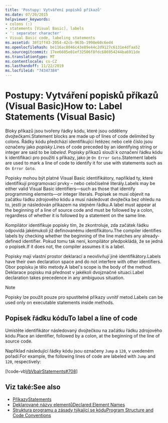 ```yaml
---
title: 'Postupy: Vytváření popisků příkazů'
ms.date: 07/20/2015
helpviewer_keywords:
- colons (:)
- statements [Visual Basic], labels
- ': separator character'
- Visual Basic code, labeling statements
ms.assetid: 38f1ff43-2054-42cb-963b-1998e60c6ed4
ms.openlocfilehash: be116ac8046c43e89e44c2d9127c6131e4dfaa52
ms.sourcegitcommit: 17ee6605e01ef32506f8fdc686954244ba6911de
ms.translationtype: MT
ms.contentlocale: cs-CZ
ms.lasthandoff: 11/22/2019
ms.locfileid: "74347384"
---
```

# <a name="how-to-label-statements-visual-basic"></a><span data-ttu-id="2d8da-102">Postupy: Vytváření popisků příkazů (Visual Basic)</span><span class="sxs-lookup"><span data-stu-id="2d8da-102">How to: Label Statements (Visual Basic)</span></span>

<span data-ttu-id="2d8da-103">Bloky příkazů jsou tvořeny řádky kódu, které jsou odděleny dvojtečkami.</span><span class="sxs-lookup"><span data-stu-id="2d8da-103">Statement blocks are made up of lines of code delimited by colons.</span></span> <span data-ttu-id="2d8da-104">Řádky kódu předchází identifikující řetězec nebo celé číslo jsou označeny jako *popisky*.</span><span class="sxs-lookup"><span data-stu-id="2d8da-104">Lines of code preceded by an identifying string or integer are said to be *labeled*.</span></span> <span data-ttu-id="2d8da-105">Popisky příkazů slouží k označení řádku kódu k identifikaci pro použití s příkazy, jako je `On Error Goto`.</span><span class="sxs-lookup"><span data-stu-id="2d8da-105">Statement labels are used to mark a line of code to identify it for use with statements such as `On Error Goto`.</span></span>

<span data-ttu-id="2d8da-106">Popisky mohou být platné Visual Basic identifikátory, například ty, které identifikují programovací prvky – nebo celočíselné literály.</span><span class="sxs-lookup"><span data-stu-id="2d8da-106">Labels may be either valid Visual Basic identifiers—such as those that identify programming elements—or integer literals.</span></span> <span data-ttu-id="2d8da-107">Popisek se musí objevit na začátku řádku zdrojového kódu a musí následovat dvojtečka bez ohledu na to, jestli je následován příkazem na stejném řádku.</span><span class="sxs-lookup"><span data-stu-id="2d8da-107">A label must appear at the beginning of a line of source code and must be followed by a colon, regardless of whether it is followed by a statement on the same line.</span></span>

<span data-ttu-id="2d8da-108">Kompilátor identifikuje popisky tím, že zkontroluje, zda začátek řádku odpovídá jakémukoli již definovanému identifikátoru.</span><span class="sxs-lookup"><span data-stu-id="2d8da-108">The compiler identifies labels by checking whether the beginning of the line matches any already-defined identifier.</span></span> <span data-ttu-id="2d8da-109">Pokud tomu tak není, kompilátor předpokládá, že se jedná o popisek.</span><span class="sxs-lookup"><span data-stu-id="2d8da-109">If it does not, the compiler assumes it is a label.</span></span>

<span data-ttu-id="2d8da-110">Popisky mají vlastní prostor deklarací a neovlivňují jiné identifikátory.</span><span class="sxs-lookup"><span data-stu-id="2d8da-110">Labels have their own declaration space and do not interfere with other identifiers.</span></span> <span data-ttu-id="2d8da-111">Obor popisku je tělo metody.</span><span class="sxs-lookup"><span data-stu-id="2d8da-111">A label's scope is the body of the method.</span></span> <span data-ttu-id="2d8da-112">Deklarace popisku má přednost v jakékoli dvojznačné situaci.</span><span class="sxs-lookup"><span data-stu-id="2d8da-112">Label declaration takes precedence in any ambiguous situation.</span></span>

> [!NOTE]
> <span data-ttu-id="2d8da-113">Popisky lze použít pouze pro spustitelné příkazy uvnitř metod.</span><span class="sxs-lookup"><span data-stu-id="2d8da-113">Labels can be used only on executable statements inside methods.</span></span>

## <a name="to-label-a-line-of-code"></a><span data-ttu-id="2d8da-114">Popisek řádku kódu</span><span class="sxs-lookup"><span data-stu-id="2d8da-114">To label a line of code</span></span>

<span data-ttu-id="2d8da-115">Umístěte identifikátor následovaný dvojtečkou na začátku řádku zdrojového kódu.</span><span class="sxs-lookup"><span data-stu-id="2d8da-115">Place an identifier, followed by a colon, at the beginning of the line of source code.</span></span>

<span data-ttu-id="2d8da-116">Například následující řádky kódu jsou označeny `Jump` a `120`, v uvedeném pořadí:</span><span class="sxs-lookup"><span data-stu-id="2d8da-116">For example, the following lines of code are labeled with `Jump` and `120`, respectively:</span></span>

[!code-vb[VbVbalrStatements#708](~/samples/snippets/visualbasic/VS_Snippets_VBCSharp/VbVbalrStatements/VB/Class1.vb#708)]

## <a name="see-also"></a><span data-ttu-id="2d8da-117">Viz také:</span><span class="sxs-lookup"><span data-stu-id="2d8da-117">See also</span></span>

- [<span data-ttu-id="2d8da-118">Příkazy</span><span class="sxs-lookup"><span data-stu-id="2d8da-118">Statements</span></span>](../../../visual-basic/programming-guide/language-features/statements.md)
- [<span data-ttu-id="2d8da-119">Deklarované názvy elementů</span><span class="sxs-lookup"><span data-stu-id="2d8da-119">Declared Element Names</span></span>](../../../visual-basic/programming-guide/language-features/declared-elements/declared-element-names.md)
- [<span data-ttu-id="2d8da-120">Struktura programu a zásady týkající se kódu</span><span class="sxs-lookup"><span data-stu-id="2d8da-120">Program Structure and Code Conventions</span></span>](../../../visual-basic/programming-guide/program-structure/program-structure-and-code-conventions.md)
